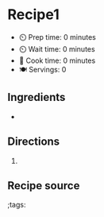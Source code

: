 # Recipe1



- ⏲️ Prep time: 0 minutes
- ⏲️ Wait time: 0 minutes
- 🍳 Cook time: 0 minutes
- 🍽️ Servings: 0

## Ingredients

- 

## Directions

1. 

## Recipe source



;tags:

